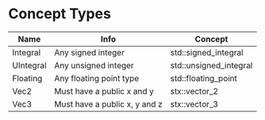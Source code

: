 # Concept Types

| Name      | Info                          | Concept                |
| --------- | ----------------------------- | ---------------------- |
| Integral  | Any signed integer            | std::signed_integral   |
| UIntegral | Any unsigned integer          | std::unsigned_integral |
| Floating  | Any floating point type       | std::floating_point    |
| Vec2      | Must have a public x and y    | stx::vector_2          |
| Vec3      | Must have a public x, y and z | stx::vector_3          |
